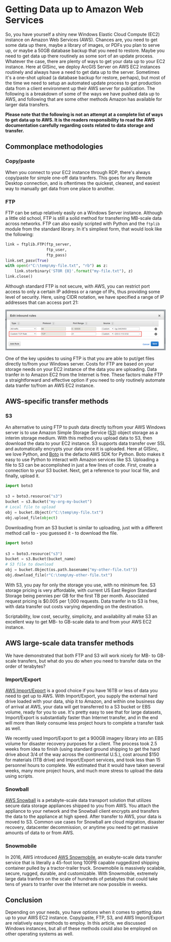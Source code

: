# Getting Data up to Amazon Web Services
    
So, you have yourself a shiny new Windows Elastic Cloud Compute (EC2) instance on Amazon Web Services (AWS). Chances are, you need to get some data up there, maybe a library of images, or PDFs you plan to serve up, or maybe a 50GB database backup that you need to restore. Maybe you need to get data up there routinely as some sort of an update process. Whatever the case, there are plenty of ways to get your data up to your EC2 instance. Here at GISinc, we deploy ArcGIS Server on AWS EC2 instances routinely and always have a need to get data up to the server. Sometimes it's a one-shot upload (a database backup for restore, perhaps), but most of the time we need to setup an automated update process to get production data from a client environment up their AWS server for publication. The following is a breakdown of some of the ways we have pushed data up to AWS, and following that are some other methods Amazon has available for larger data transfers.

**Please note that the following is not an attempt at a complete list of ways to get data up to AWS. It is the readers responsibility to read the AWS documentation 
carefully regarding costs related to data storage and transfer.**

## Commonplace methodologies

### Copy/paste

When you connect to your EC2 instance through RDP, there's always copy/paste for simple one-off data tranfers. This goes for any Remote Desktop connection, and is oftentimes the quickest, cleanest, and easiest way to manually get data from one place to another.

### FTP

FTP can be setup relatively easily on a Windows Server instance. Although a little old school, FTP is still a solid method for transferring MB-scale data across networks. FTP can also easily scripted with Python and the `ftplib` module from the standard library. In it's simpliest form, that would look like the following:

```python
link = ftplib.FTP(ftp_server,
                  ftp_user,
                  ftp_pass)
link.set_pasv(True)
with open(r"C:\temp\my-file.txt", "rb") as z:
    link.storbinary('STOR {0}'.format("my-file.txt"), z)
link.close()
```

Although standard FTP is not secure, with AWS, you can restrict port access to only a certain IP address or a range of IPs, thus providing some level of security. Here, using CIDR notation, we have specified a range of IP addresses that can access port 21:

![aws1](aws/port-ip-restrictions.png)

One of the key upsides to using FTP is that you are able to put/get files directly to/from your Windows server. Costs for FTP are based on your storage needs on your EC2 instance of the data you are uploading. Data tranfer in to Amazon EC2 from the Internet is free. These factors make FTP a straightforward and effective option if you need 
to only routinely automate data tranfer to/from an AWS EC2 instance.

## AWS-specific transfer methods

### S3

An alternative to using FTP to push data directly to/from your AWS Windows server is to use Amazon Simple Storage Service ([S3](https://aws.amazon.com/s3/)) object storage as a interim storage medium. With this method you upload data to S3, then download the data to your EC2 instance. S3 supports data transfer over SSL and automatically encrypts your data once it is uploaded. Here at GISinc, we love Python, and [Boto](https://boto3.readthedocs.io/en/stable/index.html) is the defacto AWS SDK for Python. Boto makes it easy to use Python to interact with Amazon services like S3. Uploading a file to S3 can be accomplished 
in just a few lines of code. First, create a connection to your S3 bucket. Next, get a reference to your local file, and finally, upload it.

```python
import boto3

s3 = boto3.resource("s3")
bucket = s3.Bucket("my-org-my-bucket")
# Local file to upload
obj = bucket.Object(r"C:\temp\my-file.txt")
obj.upload_file(object)
```

Downloading from an S3 bucket is similar to uploading, just with a different method call to - you guessed it - to download the file.

```python
import boto3

s3 = boto3.resource("s3")
bucket = s3.Bucket(bucket_name)
# S3 file to download
obj = bucket.Object(os.path.basename("my-other-file.txt"))
obj.download_file(r"C:\temp\my-other-file.txt")
```

With S3, you pay for only the storage you use, with no minimum fee. S3 storage pricing is very affordable, with current US East Region Standard Storage being pennies per GB for the first TB per month.  Associated request pricing is $0.005 per 1,000 requests. Data tranfer in to S3 is free, with data transfer out costs varying depending on the destination.

Scriptability, low cost, security, simplicity, and availability all make S3 an excellent way to get MB- to GB-scale data to and from your AWS EC2 instance.

## AWS large-scale data transfer methods

We have demonstrated that both FTP and S3 will work nicely for MB- to GB-scale transfers, but what do you do when you need to transfer data on the order of terabytes?

### Import/Export

[AWS Import/Export](http://docs.aws.amazon.com/AWSImportExport/latest/DG/whatisdisk.html) is a good choice if you have 16TB or less of data you need to get up to AWS. With Import/Export, you supply the external hard drive loaded with your data, ship it to Amazon, and within one business day of arrival at AWS, your data will get transferred to a S3 bucket or EBS volume, ready for you to use. It's pretty easy to see that for large datasets, Import/Export is substantially faster than Internet transfer, and in the end will more than likely consume less project hours to complete a transfer task as well.

We recently used Import/Export to get a 900GB imagery library into an EBS volume for disaster recovery purposes for a client. The process took 2.5 weeks from idea to finish (using standard ground shipping to get the hard drive about 3/4 of the way across the continental U.S.), cost around $150 for materials (1TB drive) and Import/Export services, and took less than 15 personnel hours to complete. We estimated that it would have taken several weeks, many more project hours, and much more 
stress to upload the data using scripts.

### Snowball

[AWS Snowball](https://aws.amazon.com/snowball/) is a petabyte-scale data transport solution that utilizes secure data storage appliances shipped to you from AWS. You attach the appliance to your network and the Snowball client encrypts and transfers the data to the appliance at high speed. After transfer to AWS, your data is moved 
to S3. Common use cases for Snowball are cloud migration, disaster recovery, datacenter decommission, or anytime you need to get massive amounts of data to or from AWS.

### Snowmobile

In 2016, AWS introduced [AWS Snowmobile](https://aws.amazon.com/snowmobile/), an exabyte-scale data transfer service that is literally a 45-foot long 100PB capable 
ruggedized shipping container pulled by a tractor-trailer truck. Snowmobile is massively scalable, secure, rugged, durable, and customizable. With Snowmobile, extremely large data tranfers on the scale of hundreds of petabytes that could take tens of years to tranfer over the Internet are now possible in weeks.

## Conclusion

Depending on your needs, you have options when it comes to getting data up to your AWS EC2 instance. Copy/paste, FTP, S3, and AWS Import/Export are relatively easy methods to employ. In this article, we discussed Windows instances, but all of these methods could also be employed on other operating systems as well.
